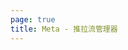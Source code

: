 ```yaml
---
page: true
title: Meta - 推拉流管理器
---
```


<script setup>
import Home from '/@theme/components/Rebebuca.vue'
</script>

<Home />
